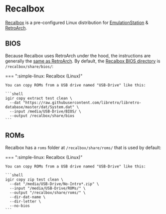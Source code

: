 # Recalbox

[Recalbox](https://www.recalbox.com/) is a pre-configured Linux distribution for [EmulationStation](emulationstation.md) & [RetroArch](retroarch.md).

## BIOS

Because Recalbox uses RetroArch under the hood, the instructions are generally the [same as RetroArch](retroarch.md). By default, the [Recalbox BIOS directory](https://wiki.recalbox.com/en/basic-usage/file-management#adding-bios) is `/recalbox/share/bios/`:

=== ":simple-linux: Recalbox (Linux)"

    You can copy ROMs from a USB drive named "USB-Drive" like this:

    ```shell
    igir copy extract test clean \
      --dat "https://raw.githubusercontent.com/libretro/libretro-database/master/dat/System.dat" \
      --input /media/USB-Drive/BIOS/ \
      --output /recalbox/share/bios
    ```

## ROMs

Recalbox has a `roms` folder at `/recalbox/share/roms/` that is used by default:

=== ":simple-linux: Recalbox (Linux)"

    You can copy ROMs from a USB drive named "USB-Drive" like this:

    ```shell
    igir copy zip test clean \
      --dat "/media/USB-Drive/No-Intro*.zip" \
      --input "/media/USB-Drive/ROMs/" \
      --output "/recalbox/share/roms/" \
      --dir-dat-name \
      --dir-letter \
      --no-bios
    ```
